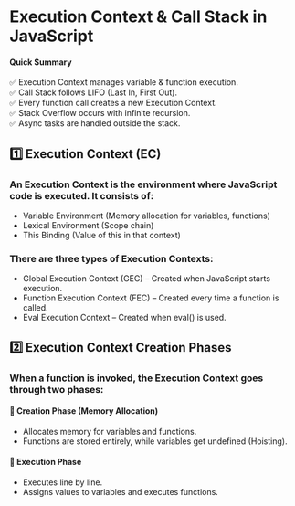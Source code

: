 # Execution Context & Call Stack in JavaScript

#### Quick Summary
✅ Execution Context manages variable & function execution. <br>
✅ Call Stack follows LIFO (Last In, First Out). <br>
✅ Every function call creates a new Execution Context. <br>
✅ Stack Overflow occurs with infinite recursion. <br>
✅ Async tasks are handled outside the stack.

## 1️⃣ Execution Context (EC)

### An Execution Context is the environment where JavaScript code is executed. It consists of:

+ Variable Environment (Memory allocation for variables, functions)
+ Lexical Environment (Scope chain)
+ This Binding (Value of this in that context)

### There are three types of Execution Contexts:

+ Global Execution Context (GEC) – Created when JavaScript starts execution.
+ Function Execution Context (FEC) – Created every time a function is called.
+ Eval Execution Context – Created when eval() is used.

## 2️⃣ Execution Context Creation Phases

### When a function is invoked, the Execution Context goes through two phases:

#### 🔹 Creation Phase (Memory Allocation)

+ Allocates memory for variables and functions.
+ Functions are stored entirely, while variables get undefined (Hoisting).

#### 🔹 Execution Phase

+ Executes line by line.
+ Assigns values to variables and executes functions.
